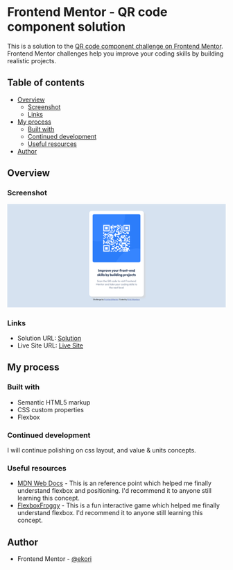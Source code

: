 # Frontend Mentor - QR code component solution

This is a solution to the [QR code component challenge on Frontend Mentor](https://www.frontendmentor.io/challenges/qr-code-component-iux_sIO_H). Frontend Mentor challenges help you improve your coding skills by building realistic projects. 

## Table of contents

- [Overview](#overview)
  - [Screenshot](#screenshot)
  - [Links](#links)
- [My process](#my-process)
  - [Built with](#built-with)
  - [Continued development](#continued-development)
  - [Useful resources](#useful-resources)
- [Author](#author)

## Overview

### Screenshot

![Desktop](images/desktop-qrscreenshot.png)

### Links

- Solution URL: [Solution](https://www.frontendmentor.io/solutions/qr-code-component-solution-gPOC4JMlLy)
- Live Site URL: [Live Site](https://frontend-mentor-projects-5p4choxvo-3koris-projects.vercel.app/QR%20code/index.htm)

## My process

### Built with

- Semantic HTML5 markup
- CSS custom properties
- Flexbox

### Continued development

I will continue polishing on css layout, and value & units concepts.

### Useful resources

- [MDN Web Docs](https://developer.mozilla.org/en-US/) - This is an reference point which helped me finally understand flexbox and positioning. I'd recommend it to anyone still learning this concept.
- [FlexboxFroggy](https://flexboxfroggy.com/) - This is a fun interactive game which helped me finally understand flexbox. I'd recommend it to anyone still learning this concept.

## Author

- Frontend Mentor - [@ekori](https://www.frontendmentor.io/profile/3kori)

